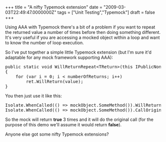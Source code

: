 ﻿+++
title = "A nifty Typemock extension"
date = "2009-03-03T22:49:47.0000000Z"
tags = ["Unit Testing","Typemock"]
draft = false
+++

<p>Using AAA with Typemock there's a bit of a problem if you want to repeat the returned value a number of times before then doing something different. It's very useful if you are accessing a mocked object within a loop and want to know the number of loop execution.</p>
<p>So I've put together a simple little Typemock extension (but I'm sure it'd adaptable for any mock framework supporting AAA):</p>
<pre><span class="keyword">public</span> <span class="keyword">static</span> <span class="keyword">void</span> WillReturnRepeat&lt;TReturn&gt;(<span class="keyword">this</span> <span class="const">IPublicNonVoidMethodHandler</span> ret, TReturn value, <span class="keyword">int</span> numberOfReturns)
{
    <span class="keyword">for</span> (<span class="keyword">var</span> i = 0; i &lt; numberOfReturns; i++)
        ret.WillReturn(value);
}
</pre>
<p>You then just use it like this:</p>
<pre><span class="const">Isolate</span>.WhenCalled(() =&gt; mockObject.SomeMethod()).WillReturnRepeat(true, 3);
<span class="const">Isolate</span>.WhenCalled(() =&gt; mockObject.SomeMethod()).CallOriginal();
</pre>
<p>So the mock will return <strong>true</strong>&nbsp;3 times and it will do the original call (for the purpose of this demo we'll assume it would return <strong>false</strong>).</p>
<p>Anyone else got some nifty Typemock extensions? &nbsp;</p>